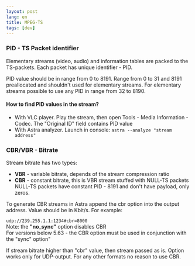```yaml
---
layout: post
lang: en
title: MPEG-TS
tags: [dev]
---
```


### PID - TS Packet identifier

Elementary streams (video, audio) and information tables are packed to the TS-packets. Each packet has unique identifier - PID.

<!-- more -->
PID value should be in range from 0 to 8191. Range from 0 to 31 and 8191 preallocated and shouldn't used for elementary streams. For elementary streams possible to use any PID in range from 32 to 8190.

#### How to find PID values in the stream?

- With VLC player. Play the stream, then open Tools - Media Information - Codec. The "Original ID" field contains PID value
- With Astra analyzer. Launch in console:
`astra --analyze "stream address"`

### CBR/VBR - Bitrate

Stream bitrate has two types:

- **VBR** - variable bitrate, depends of the stream compression ratio
- **CBR** - constant bitrate, this is VBR stream stuffed with NULL-TS packets
NULL-TS packets have constant PID - 8191 and don't have payload, only zeros.

To generate CBR streams in Astra append the cbr option into the output address. Value should be in Kbit/s. For example:

`udp://239.255.1.1:1234#cbr=8000`  
Note: the **"no_sync"** option disables CBR   
For versions below 5.63 - the CBR option must be used in conjunction with the "sync" option"  

If stream bitrate higher than "cbr" value, then stream passed as is. Option works only for UDP-output. For any other formats no reason to use CBR.
